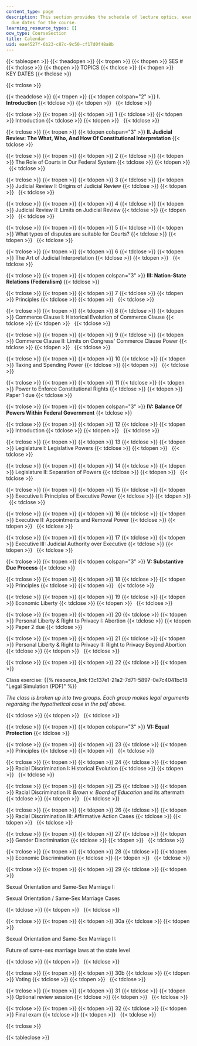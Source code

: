 ```yaml
---
content_type: page
description: This section provides the schedule of lecture optics, exams, and assignment
  due dates for the course.
learning_resource_types: []
ocw_type: CourseSection
title: Calendar
uid: eae4527f-6b23-c87c-9c50-cf17d0f48a8b
---
```


{{< tableopen >}}
{{< theadopen >}}
{{< tropen >}}
{{< thopen >}}
SES #
{{< thclose >}}
{{< thopen >}}
TOPICS
{{< thclose >}}
{{< thopen >}}
KEY DATES
{{< thclose >}}

{{< trclose >}}

{{< theadclose >}}
{{< tropen >}}
{{< tdopen colspan="2" >}}
**I. Introduction**
{{< tdclose >}}
{{< tdopen >}}
 
{{< tdclose >}}

{{< trclose >}}
{{< tropen >}}
{{< tdopen >}}
1
{{< tdclose >}}
{{< tdopen >}}
Introduction
{{< tdclose >}}
{{< tdopen >}}
 
{{< tdclose >}}

{{< trclose >}}
{{< tropen >}}
{{< tdopen colspan="3" >}}
**II. Judicial Review: The What, Who, And How Of Constitutional Interpretation**
{{< tdclose >}}

{{< trclose >}}
{{< tropen >}}
{{< tdopen >}}
2
{{< tdclose >}}
{{< tdopen >}}
The Role of Courts in Our Federal System
{{< tdclose >}}
{{< tdopen >}}
 
{{< tdclose >}}

{{< trclose >}}
{{< tropen >}}
{{< tdopen >}}
3
{{< tdclose >}}
{{< tdopen >}}
Judicial Review I: Origins of Judicial Review
{{< tdclose >}}
{{< tdopen >}}
 
{{< tdclose >}}

{{< trclose >}}
{{< tropen >}}
{{< tdopen >}}
4
{{< tdclose >}}
{{< tdopen >}}
Judicial Review II: Limits on Judicial Review
{{< tdclose >}}
{{< tdopen >}}
 
{{< tdclose >}}

{{< trclose >}}
{{< tropen >}}
{{< tdopen >}}
5
{{< tdclose >}}
{{< tdopen >}}
What types of disputes are suitable for Courts?
{{< tdclose >}}
{{< tdopen >}}
 
{{< tdclose >}}

{{< trclose >}}
{{< tropen >}}
{{< tdopen >}}
6
{{< tdclose >}}
{{< tdopen >}}
The Art of Judicial Interpretation
{{< tdclose >}}
{{< tdopen >}}
 
{{< tdclose >}}

{{< trclose >}}
{{< tropen >}}
{{< tdopen colspan="3" >}}
**III: Nation-State Relations (Federalism)**
{{< tdclose >}}

{{< trclose >}}
{{< tropen >}}
{{< tdopen >}}
7
{{< tdclose >}}
{{< tdopen >}}
Principles
{{< tdclose >}}
{{< tdopen >}}
 
{{< tdclose >}}

{{< trclose >}}
{{< tropen >}}
{{< tdopen >}}
8
{{< tdclose >}}
{{< tdopen >}}
Commerce Clause I: Historical Evolution of Commerce Clause
{{< tdclose >}}
{{< tdopen >}}
 
{{< tdclose >}}

{{< trclose >}}
{{< tropen >}}
{{< tdopen >}}
9
{{< tdclose >}}
{{< tdopen >}}
Commerce Clause II: Limits on Congress' Commerce Clause Power
{{< tdclose >}}
{{< tdopen >}}
 
{{< tdclose >}}

{{< trclose >}}
{{< tropen >}}
{{< tdopen >}}
10
{{< tdclose >}}
{{< tdopen >}}
Taxing and Spending Power
{{< tdclose >}}
{{< tdopen >}}
 
{{< tdclose >}}

{{< trclose >}}
{{< tropen >}}
{{< tdopen >}}
11
{{< tdclose >}}
{{< tdopen >}}
Power to Enforce Constitutional Rights
{{< tdclose >}}
{{< tdopen >}}
Paper 1 due
{{< tdclose >}}

{{< trclose >}}
{{< tropen >}}
{{< tdopen colspan="3" >}}
**IV: Balance Of Powers Within Federal Government**
{{< tdclose >}}

{{< trclose >}}
{{< tropen >}}
{{< tdopen >}}
12
{{< tdclose >}}
{{< tdopen >}}
Introduction
{{< tdclose >}}
{{< tdopen >}}
 
{{< tdclose >}}

{{< trclose >}}
{{< tropen >}}
{{< tdopen >}}
13
{{< tdclose >}}
{{< tdopen >}}
Legislature I: Legislative Powers
{{< tdclose >}}
{{< tdopen >}}
 
{{< tdclose >}}

{{< trclose >}}
{{< tropen >}}
{{< tdopen >}}
14
{{< tdclose >}}
{{< tdopen >}}
Legislature II: Separation of Powers
{{< tdclose >}}
{{< tdopen >}}
 
{{< tdclose >}}

{{< trclose >}}
{{< tropen >}}
{{< tdopen >}}
15
{{< tdclose >}}
{{< tdopen >}}
Executive I: Principles of Executive Power
{{< tdclose >}}
{{< tdopen >}}
 
{{< tdclose >}}

{{< trclose >}}
{{< tropen >}}
{{< tdopen >}}
16
{{< tdclose >}}
{{< tdopen >}}
Executive II: Appointments and Removal Power
{{< tdclose >}}
{{< tdopen >}}
 
{{< tdclose >}}

{{< trclose >}}
{{< tropen >}}
{{< tdopen >}}
17
{{< tdclose >}}
{{< tdopen >}}
Executive III: Judicial Authority over Executive
{{< tdclose >}}
{{< tdopen >}}
 
{{< tdclose >}}

{{< trclose >}}
{{< tropen >}}
{{< tdopen colspan="3" >}}
**V: Substantive Due Process**
{{< tdclose >}}

{{< trclose >}}
{{< tropen >}}
{{< tdopen >}}
18
{{< tdclose >}}
{{< tdopen >}}
Principles
{{< tdclose >}}
{{< tdopen >}}
 
{{< tdclose >}}

{{< trclose >}}
{{< tropen >}}
{{< tdopen >}}
19
{{< tdclose >}}
{{< tdopen >}}
Economic Liberty
{{< tdclose >}}
{{< tdopen >}}
 
{{< tdclose >}}

{{< trclose >}}
{{< tropen >}}
{{< tdopen >}}
20
{{< tdclose >}}
{{< tdopen >}}
Personal Liberty & Right to Privacy I: Abortion
{{< tdclose >}}
{{< tdopen >}}
Paper 2 due
{{< tdclose >}}

{{< trclose >}}
{{< tropen >}}
{{< tdopen >}}
21
{{< tdclose >}}
{{< tdopen >}}
Personal Liberty & Right to Privacy II: Right to Privacy Beyond Abortion
{{< tdclose >}}
{{< tdopen >}}
 
{{< tdclose >}}

{{< trclose >}}
{{< tropen >}}
{{< tdopen >}}
22
{{< tdclose >}}
{{< tdopen >}}


Class exercise: {{% resource_link f3c137e1-21a2-7d71-5897-0e7c4041bc18 "Legal Simulation (PDF)" %}}

_The class is broken up into two groups. Each group makes legal arguments regarding the hypothetical case in the pdf above._


{{< tdclose >}}
{{< tdopen >}}
 
{{< tdclose >}}

{{< trclose >}}
{{< tropen >}}
{{< tdopen colspan="3" >}}
**VI: Equal Protection**
{{< tdclose >}}

{{< trclose >}}
{{< tropen >}}
{{< tdopen >}}
23
{{< tdclose >}}
{{< tdopen >}}
Principles
{{< tdclose >}}
{{< tdopen >}}
 
{{< tdclose >}}

{{< trclose >}}
{{< tropen >}}
{{< tdopen >}}
24
{{< tdclose >}}
{{< tdopen >}}
Racial Discrimination I: Historical Evolution
{{< tdclose >}}
{{< tdopen >}}
 
{{< tdclose >}}

{{< trclose >}}
{{< tropen >}}
{{< tdopen >}}
25
{{< tdclose >}}
{{< tdopen >}}
Racial Discrimination II: _Brown v. Board of Education_ and its aftermath
{{< tdclose >}}
{{< tdopen >}}
 
{{< tdclose >}}

{{< trclose >}}
{{< tropen >}}
{{< tdopen >}}
26
{{< tdclose >}}
{{< tdopen >}}
Racial Discrimination III: Affirmative Action Cases
{{< tdclose >}}
{{< tdopen >}}
 
{{< tdclose >}}

{{< trclose >}}
{{< tropen >}}
{{< tdopen >}}
27
{{< tdclose >}}
{{< tdopen >}}
Gender Discrimination
{{< tdclose >}}
{{< tdopen >}}
 
{{< tdclose >}}

{{< trclose >}}
{{< tropen >}}
{{< tdopen >}}
28
{{< tdclose >}}
{{< tdopen >}}
Economic Discrimination
{{< tdclose >}}
{{< tdopen >}}
 
{{< tdclose >}}

{{< trclose >}}
{{< tropen >}}
{{< tdopen >}}
29
{{< tdclose >}}
{{< tdopen >}}


Sexual Orientation and Same-Sex Marriage I:

Sexual Orientation / Same-Sex Marriage Cases


{{< tdclose >}}
{{< tdopen >}}
 
{{< tdclose >}}

{{< trclose >}}
{{< tropen >}}
{{< tdopen >}}
30a
{{< tdclose >}}
{{< tdopen >}}


Sexual Orientation and Same-Sex Marriage II:

Future of same-sex marriage laws at the state level


{{< tdclose >}}
{{< tdopen >}}
 
{{< tdclose >}}

{{< trclose >}}
{{< tropen >}}
{{< tdopen >}}
30b
{{< tdclose >}}
{{< tdopen >}}
Voting
{{< tdclose >}}
{{< tdopen >}}
 
{{< tdclose >}}

{{< trclose >}}
{{< tropen >}}
{{< tdopen >}}
31
{{< tdclose >}}
{{< tdopen >}}
Optional review session
{{< tdclose >}}
{{< tdopen >}}
 
{{< tdclose >}}

{{< trclose >}}
{{< tropen >}}
{{< tdopen >}}
32
{{< tdclose >}}
{{< tdopen >}}
Final exam
{{< tdclose >}}
{{< tdopen >}}
 
{{< tdclose >}}

{{< trclose >}}

{{< tableclose >}}